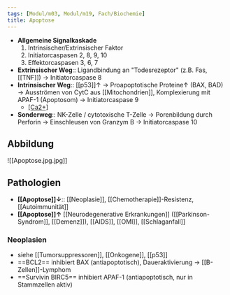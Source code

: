 ```yaml
---
tags: [Modul/m03, Modul/m19, Fach/Biochemie]
title: Apoptose
---
```

- **Allgemeine Signalkaskade**
    1. Intrinsischer/Extrinsischer Faktor
    2. Initiatorcaspasen 2, 8, 9, 10
    3. Effektorcaspasen 3, 6, 7
- **Extrinsischer Weg**:: Ligandbindung an "Todesrezeptor" (z.B. Fas, [[TNF]]) → Initiatorcaspase 8
- **Intrinsischer Weg**:: [[p53]]↑ → Proapoptotische Proteine↑ (BAX, BAD) → Ausströmen von CytC aus [[Mitochondrien]], Komplexierung mit APAF-1 (Apoptosom) → Initiatorcaspase 9
	- [[Ca2+]](?)
- **Sonderweg**:: NK-Zelle / cytotoxische T-Zelle → Porenbildung durch Perforin → Einschleusen von Granzym B → Initiatorcaspase 10

## Abbildung
![[Apoptose.jpg.jpg]]

## Pathologien
- **[[Apoptose]]↓**:: [[Neoplasie]], [[Chemotherapie]]-Resistenz, [[Autoimmunität]]
- **[[Apoptose]]↑** [[Neurodegenerative Erkrankungen]] ([[Parkinson-Syndrom]], [[Demenz]]), [[AIDS]], [[OMI]], [[Schlaganfall]]

### Neoplasien
- siehe [[Tumorsuppressoren]], [[Onkogene]], [[p53]]
- ==BCL2== inhibiert BAX (antiapoptotisch), Daueraktivierung → [[B-Zellen]]-Lymphom
- ==Survivin BIRC5== inhibiert APAF-1 (antiapoptotisch, nur in Stammzellen aktiv)